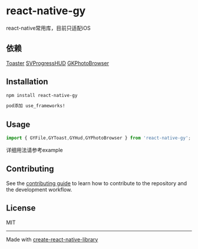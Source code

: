 # react-native-gy

react-native常用库，目前只适配iOS

## 依赖
[Toaster](https://github.com/devxoul/Toaster.git)
[SVProgressHUD](https://github.com/SVProgressHUD/SVProgressHUD.git)
[GKPhotoBrowser](https://github.com/QuintGao/GKPhotoBrowser)

## Installation

```sh
npm install react-native-gy

pod添加 use_frameworks!
```

## Usage


```js
import { GYFile,GYToast,GYHud,GYPhotoBrowser } from 'react-native-gy';

```
详细用法请参考example


## Contributing

See the [contributing guide](CONTRIBUTING.md) to learn how to contribute to the repository and the development workflow.

## License

MIT

---

Made with [create-react-native-library](https://github.com/callstack/react-native-builder-bob)
